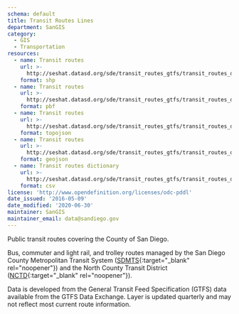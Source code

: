 ```yaml
---
schema: default
title: Transit Routes Lines
department: SanGIS
category:
  - GIS
  - Transportation
resources:
  - name: Transit routes
    url: >-
      http://seshat.datasd.org/sde/transit_routes_gtfs/transit_routes_datasd.zip
    format: shp
  - name: Transit routes
    url: >-
      http://seshat.datasd.org/sde/transit_routes_gtfs/transit_routes_datasd.pbf
    format: pbf
  - name: Transit routes
    url: >-
      http://seshat.datasd.org/sde/transit_routes_gtfs/transit_routes_datasd.topojson
    format: topojson
  - name: Transit routes
    url: >-
      http://seshat.datasd.org/sde/transit_routes_gtfs/transit_routes_datasd.geojson
    format: geojson
  - name: Transit routes dictionary
    url: >-
      http://seshat.datasd.org/sde/transit_routes_gtfs/transit_routes_dictionary_datasd.csv
    format: csv
license: 'http://www.opendefinition.org/licenses/odc-pddl'
date_issued: '2016-05-09'
date_modified: '2020-06-30'
maintainer: SanGIS
maintainer_email: data@sandiego.gov
---
```

Public transit routes covering the County of San Diego.
<!--more-->
Bus, commuter and light rail, and trolley routes managed by the San Diego County Metropolitan Transit System ([SDMTS]('https://www.sdmts.com/'){:target="_blank" rel="noopener"}) and the North County Transit District ([NCTD](http://www.gonctd.com/){:target="_blank" rel="noopener"}).

Data is developed from the General Transit Feed Specification (GTFS) data available from the GTFS Data Exchange. Layer is updated quarterly and may not reflect most current route information.
